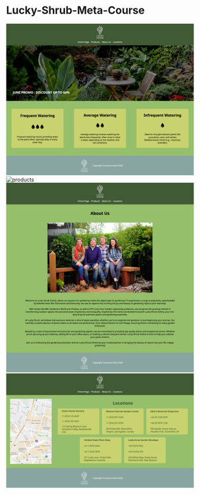# Lucky-Shrub-Meta-Course

![home page](./screenshots/home.png)
![products](./screenshots/products.png)
![about us](./screenshots/aboutus.png)
![locations](./screenshots/locations.png)